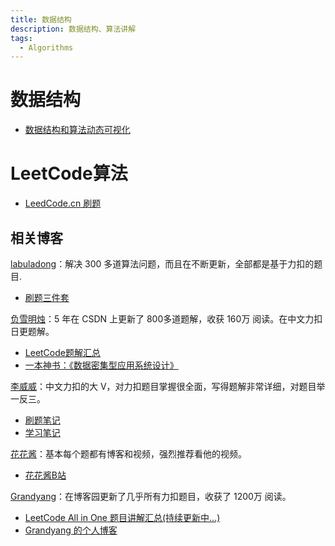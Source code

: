 ```yaml
---
title: 数据结构
description: 数据结构、算法讲解
tags:
  - Algorithms
---
```


# 数据结构

- [数据结构和算法动态可视化](https://visualgo.net/zh)

# LeetCode算法
 - [LeedCode.cn 刷题](https://leetcode.cn/problemset/all/)

## 相关博客

[labuladong](https://labuladong.github.io/algo/)：解决 300 多道算法问题，而且在不断更新，全部都是基于力扣的题目.
 - [刷题三件套](https://mp.weixin.qq.com/s/X-fE9sR4BLi6T9pn7xP4pg)


[负雪明烛](https://blog.csdn.net/fuxuemingzhu?type=blog)：5 年在 CSDN 上更新了 800多道题解，收获 160万 阅读。在中文力扣日更题解。
 - [LeetCode题解汇总](https://fuxuemingzhu.cn/leetcode/#_1-99) 
 - [一本神书：《数据密集型应用系统设计》](https://fuxuemingzhu.cn/ddia/#%E9%98%85%E8%AF%BB%E5%BB%BA%E8%AE%AE)


[李威威](https://liweiwei1419.gitee.io/leetcode-algo/)：中文力扣的大 V，对力扣题目掌握很全面，写得题解非常详细，对题目举一反三。
 - [刷题笔记](https://liweiwei1419.github.io/leetcode-solution/)
 - [学习笔记](https://liweiwei1419.gitbooks.io/algorithms-and-data-structures/content/)


[花花酱](https://zxi.mytechroad.com/blog/category/algorithms/)：基本每个题都有博客和视频，强烈推荐看他的视频。
 - [花花酱B站](https://space.bilibili.com/9880352)


[Grandyang](https://www.cnblogs.com/grandyang/)：在博客园更新了几乎所有力扣题目，收获了 1200万 阅读。
 - [LeetCode All in One 题目讲解汇总(持续更新中...)](https://www.cnblogs.com/grandyang/p/4606334.html)
 - [Grandyang 的个人博客](https://grandyang.com/#Grandyang-%E7%9A%84%E4%B8%AA%E4%BA%BA%E5%8D%9A%E5%AE%A2)